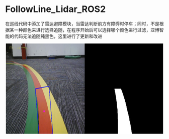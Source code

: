 # FollowLine_Lidar_ROS2

在巡线代码中添加了雷达避障模块，当雷达判断前方有障碍时停车；同时，不是根据某一种颜色来进行选择追随，在程序开始后可以选择哪个颜色进行过滤，亚博智能的代码无法追随纯黑色，这里进行了更新和改进

<p align="center">
  <img src="readmefiles/1.png" width="500">
</p>

